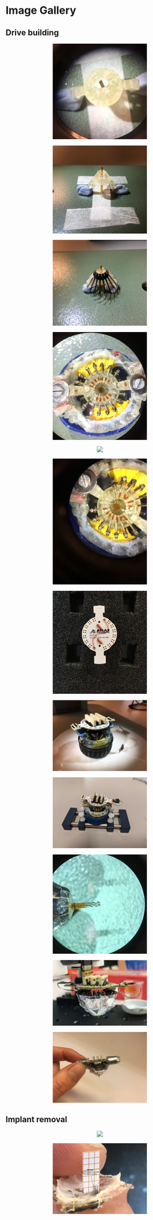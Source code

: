 # Image Gallery

## Drive building


<p align="center">
<img src="/images/body_tube_zoom.jpg" width="50%">
</p>


<p align="center">
<img src="/images/body_tube.jpg" width="50%">
</p>


<p align="center">
<img src="/images/body_tube_spring.jpg" width="50%">
</p>


<p align="center">
<img src="/images/tubing_crown.jpg" width="50%">
</p>


<p align="center">
<img src="/images/protection_probe.JPG" width="50%">
</p>


<p align="center">
<img src="/images/tubing_crown_probe.jpg" width="50%">
</p>


<p align="center">
<img src="/images/EIB.jpg" width="50%">
</p>


<p align="center">
<img src="/images/EIB_drive.JPG" width="50%">
</p>


<p align="center">
<img src="/images/Drive_wiring.jpg" width="50%">
</p>


<p align="center">
<img src="/images/tetrode_cut.jpg" width="50%">
</p>


<p align="center">
<img src="/images/drive_shield_body.JPG" width="50%">
</p>


<p align="center">
<img src="/images/drive_shield_wing.JPG"width="50%">
</p>


## Implant removal 


<p align="center">
<img src="/images/explant_zoom.png" width="50%">
</p>


<p align="center">
<img src="/images/explant_zoom2.png" width="50%">
</p>




